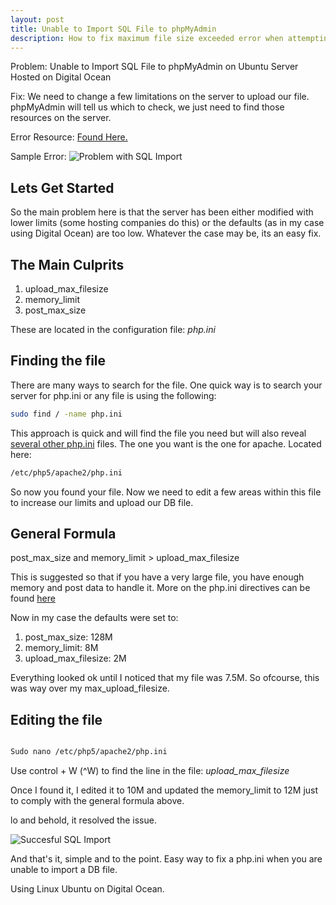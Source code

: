 ```yaml
---
layout: post
title: Unable to Import SQL File to phpMyAdmin
description: How to fix maximum file size exceeded error when attempting to import SQL file. 
---
```


Problem: Unable to Import SQL File to phpMyAdmin on Ubuntu Server Hosted on Digital Ocean

Fix: We need to change a few limitations on the server to upload our file. phpMyAdmin will tell us which to check, we just need to find those resources on the server.

Error Resource: [Found Here.](http://docs.phpmyadmin.net/en/latest/faq.html#faq1-16)

Sample Error:
![Problem with SQL Import]({{site.url}}/assets/UnableToImportSQL.png)

## Lets Get Started

So the main problem here is that the server has been either modified with lower limits (some hosting companies do this) or the defaults (as in my case using Digital Ocean) are too low. Whatever the case may be, its an easy fix.

## The Main Culprits

1. upload\_max\_filesize
2. memory_limit
3. post\_max\_size

These are located in the configuration file: *php.ini*

## Finding the file

There are many ways to search for the file. One quick way is to search your server for php.ini or any file is using the following:

``` bash
sudo find / -name php.ini
```

This approach is quick and will find the file you need but will also reveal [several other php.ini](http://askubuntu.com/questions/356968/find-the-correct-php-ini-file) files. The one you want is the one for apache. Located here:

```bash
/etc/php5/apache2/php.ini
```

So now you found your file. Now we need to edit a few areas within this file to increase our limits and upload our DB file.

## General Formula

post\_max\_size and memory_limit > upload\_max\_filesize

This is suggested so that if you have a very large file, you have enough memory and post data to handle it. More on the php.ini directives can be found [here](http://php.net/manual/en/ini.core.php)

Now in my case the defaults were set to:

1. post\_max\_size: 128M
2. memory_limit: 8M
3. upload\_max\_filesize: 2M

Everything looked ok until I noticed that my file was 7.5M. So ofcourse, this was way over my max\_upload\_filesize. 

## Editing the file

``` bash 

Sudo nano /etc/php5/apache2/php.ini

```

Use control + W (^W) to find the line in the file: *upload\_max\_filesize*

Once I found it, I edited it to 10M and updated the memory_limit to 12M just to comply with the general formula above.

lo and behold, it resolved the issue.

![Succesful SQL Import]({{site.url}}/assets/SuccesfulImport.png)

And that's it, simple and to the point. Easy way to fix a php.ini when you are unable to import a DB file. 

Using Linux Ubuntu on Digital Ocean.




